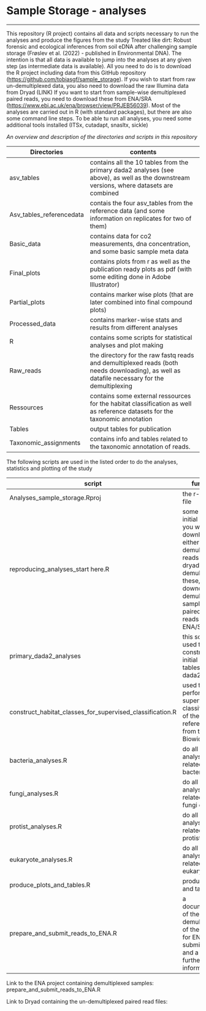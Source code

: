 # Sample Storage - analyses
___
This repository (R project) contains all data and scripts necessary to run the analyses and produce the figures from the study Treated like dirt: Robust forensic and ecological inferences from soil eDNA after challenging sample storage (Frøslev et al. (2022) - published in Environmental DNA).
The intention is that all data is available to jump into the analyses at any given step (as intermediate data is available). All you need to do is to download the R project including data from this GitHub repository (https://github.com/tobiasgf/sample_storage).
If you wish to start from raw un-demultiplexed data, you also need to download the raw Illumina data from Dryad (LINK)
If you want to start from sample-wise demultiplexed paired reads, you need to download these from ENA/SRA (https://www.ebi.ac.uk/ena/browser/view/PRJEB56039).
Most of the analyses are carried out in R (with standard packages), but there are also some command line steps. To be able tu run all analyses, you need some additional tools installed (ITSx, cutadapt, snasltx, sickle)

*An overview and description of the directories and scripts in this repository*  

Directories|contents  
--- | ---   
asv_tables|contains all the 10 tables from the primary dada2 analyses (see above), as well as the downstream versions, where datasets are combined   
Asv_tables_referencedata|contais the four asv_tables from the reference data (and some information on replicates for two of them)
Basic_data|contains data for co2 measurements, dna concentration, and some basic sample meta data
Final_plots|contains plots from r as well as the publication ready plots as pdf (with some editing done in Adobe Illustrator)
Partial_plots|contains marker wise plots (that are later combined into final compound plots)
Processed_data|contains marker-wise stats and results from different analyses
R|contains some scripts for statistical analyses and plot making
Raw_reads|the directory for the raw fastq reads and demultiplexed reads (both needs downloading), as well as datafile necessary for the demultiplexing
Ressources|contains some external ressources for the habitat classification as well as reference datasets for the taxonomic annotation
Tables|output tables for publication
Taxonomic_assignments| contains info and tables related to the taxonomic annotation of reads.

The following scripts are used in the listed order to do the analyses, statistics and plotting of the study  

script|function
--- | ---
Analyses_sample_storage.Rproj|the r-project file
reproducing_analyses_start here.R|some infor on initial steps, if you wish to download either raw un-demultiplexed reads (from dryad) an demultiplex these, OR downolad demultiplexed sample-wise paired end reads from ENA/SRA
primary_dada2_analyses|this script is used to construct the initial 10 asv tables with dada2
construct_habitat_classes_for_supervised_classification.R|used to perform a supervised classification of the reference data from the Biowide study
bacteria_analyses.R|do all the analyses related to the bacterial data
fungi_analyses.R|do all the analyses related to the fungi data
protist_analyses.R|do all the analyses related to the protist data
eukaryote_analyses.R| do all the analyses related to the eukaryote data
produce_plots_and_tables.R| produce plots and tables
prepare_and_submit_reads_to_ENA.R| a documentation of the demultiplexing of the reads for ENA submission, and a bit of further information


Link to the ENA project containing demultiplexed samples:
prepare_and_submit_reads_to_ENA.R

Link to Dryad containing the un-demultiplexed paired read files:
